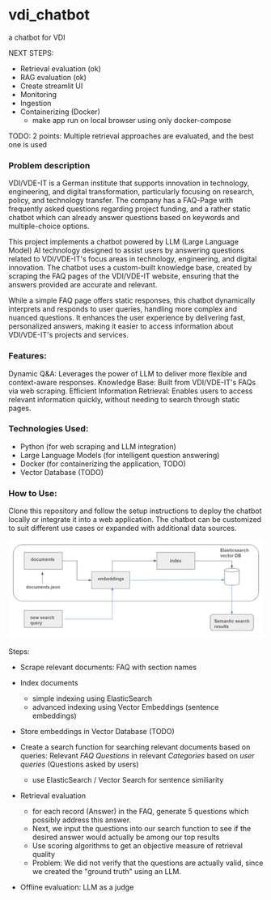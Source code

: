 # vdi_chatbot
a chatbot for VDI


NEXT STEPS:
- Retrieval evaluation (ok)
- RAG evaluation (ok)
- Create streamlit UI
- Monitoring 
- Ingestion
- Containerizing (Docker)
    - make app run on local browser using only docker-compose


TODO: 2 points: Multiple retrieval approaches are evaluated, and the best one is used



### Problem description

VDI/VDE-IT is a German institute that supports innovation in technology, engineering, and digital transformation, particularly focusing on research, policy, and technology transfer.
The company has a FAQ-Page with frequently asked questions regarding project funding, and a rather static chatbot which can already answer questions based on keywords and multiple-choice options.

This project implements a chatbot powered by LLM (Large Language Model) AI technology designed to assist users by answering questions related to VDI/VDE-IT's focus areas in technology, engineering, and digital innovation. The chatbot uses a custom-built knowledge base, created by scraping the FAQ pages of the VDI/VDE-IT website, ensuring that the answers provided are accurate and relevant.

While a simple FAQ page offers static responses, this chatbot dynamically interprets and responds to user queries, handling more complex and nuanced questions. It enhances the user experience by delivering fast, personalized answers, making it easier to access information about VDI/VDE-IT's projects and services.


### Features:
Dynamic Q&A: Leverages the power of LLM to deliver more flexible and context-aware responses.
Knowledge Base: Built from VDI/VDE-IT's FAQs via web scraping.
Efficient Information Retrieval: Enables users to access relevant information quickly, without needing to search through static pages.

### Technologies Used:
- Python (for web scraping and LLM integration)
- Large Language Models (for intelligent question answering)
- Docker (for containerizing the application, TODO)
- Vector Database (TODO)

### How to Use:
Clone this repository and follow the setup instructions to deploy the chatbot locally or integrate it into a web application. The chatbot can be customized to suit different use cases or expanded with additional data sources.





![alt text](image.png)

Steps:

- Scrape relevant documents: FAQ with section names

- Index documents
    - simple indexing using ElasticSearch
    - advanced indexing using Vector Embeddings (sentence embeddings)

- Store embeddings in Vector Database (TODO)

- Create a search function for searching relevant documents based on queries: Relevant _FAQ Questions_ in relevant _Categories_ based on _user queries_ (Questions asked by users)
    - use ElasticSearch / Vector Search for sentence similiarity


- Retrieval evaluation
    - for each record (Answer) in the FAQ, generate 5 questions which possibly address this answer. 
    - Next, we input the questions into our search function to see if the desired answer would actually be among our top results
    - Use scoring algorithms to get an objective measure of retrieval quality
    - Problem: We did not verify that the questions are actually valid, since we created the "ground truth" using an LLM.

- Offline evaluation: LLM as a judge 

